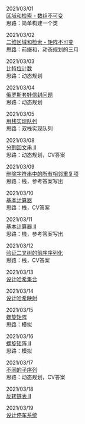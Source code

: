 2021/03/01  
[区域和检索 - 数组不可变](https://leetcode-cn.com/problems/range-sum-query-immutable/)  
思路：简单构建一个类

2021/03/02  
[二维区域和检索 - 矩阵不可变](https://leetcode-cn.com/problems/range-sum-query-2d-immutable/)  
思路：前缀和，动态规划的三月  

2021/03/03  
[比特位计数](https://leetcode-cn.com/problems/counting-bits/)  
思路：动态规划  

2021/03/04  
[俄罗斯套娃信封问题](https://leetcode-cn.com/problems/russian-doll-envelopes/)  
思路：动态规划

2021/03/05  
[用栈实现队列](https://leetcode-cn.com/problems/implement-queue-using-stacks/)  
思路：双栈实现队列  


2021/03/08  
[分割回文串 II](https://leetcode-cn.com/problems/palindrome-partitioning-ii/)  
思路：动态规划，CV答案

2021/03/09  
[删除字符串中的所有相邻重复项](https://leetcode-cn.com/problems/remove-all-adjacent-duplicates-in-string/)  
思路：栈，参考答案写出  

2021/03/10  
[基本计算器](https://leetcode-cn.com/problems/basic-calculator/submissions/)  
思路：栈，CV答案

2021/03/11  
[基本计算器 II](https://leetcode-cn.com/problems/basic-calculator-ii/)  
思路：栈，参考答案写出  

2021/03/12  
[验证二叉树的前序序列化](https://leetcode-cn.com/problems/verify-preorder-serialization-of-a-binary-tree/)  
思路：栈，CV答案  

2021/03/13  
[设计哈希集合](https://leetcode-cn.com/problems/design-hashset/)  
  
2021/03/14  
[设计哈希映射](https://leetcode-cn.com/problems/design-hashmap/)  

2021/03/15  
[螺旋矩阵](https://leetcode-cn.com/problems/spiral-matrix/)  
思路：模拟  

2021/03/16  
[螺旋矩阵 II](https://leetcode-cn.com/problems/spiral-matrix-ii/)  
思路：模拟  

2021/03/17  
[不同的子序列](https://leetcode-cn.com/problems/distinct-subsequences/)  
思路：动态规划，CV答案  

2021/03/18  
[反转链表 II](https://leetcode-cn.com/problems/reverse-linked-list-ii/)  
  
2021/03/19  
[设计停车系统](https://leetcode-cn.com/problems/design-parking-system/)  
  

